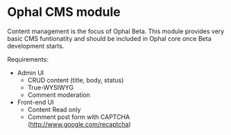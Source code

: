 Ophal CMS module
============================

Content management is the focus of Ophal Beta. This module provides very basic CMS funtionatity and should be included in Ophal core once Beta development starts.

Requirements:
- Admin UI
  - CRUD content (title, body, status)
  - True-WYSIWYG
  - Comment moderation
- Front-end UI
  - Content Read only
  - Comment post form with CAPTCHA (http://www.google.com/recaptcha)
